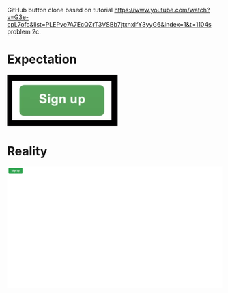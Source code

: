 GitHub button clone based on tutorial https://www.youtube.com/watch?v=G3e-cpL7ofc&list=PLEPye7A7EcQZrT3VSBb7jtxnxIfY3yyG6&index=1&t=1104s problem 2c.

# Expectation
![expected result](github-button-expectation.png)

# Reality
![my result](result.png)
